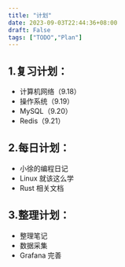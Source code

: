 ```yaml
---
title: "计划"
date: 2023-09-03T22:44:36+08:00
draft: False
tags: ["TODO","Plan"]
---
```


## 1.复习计划：

* 计算机网络（9.18）
* 操作系统（9.19）
* MySQL（9.20）
* Redis（9.21）

## 2.每日计划：

* 小徐的编程日记
* Linux 就该这么学
* Rust 相关文档

## 3.整理计划：

* 整理笔记
* 数据采集
* Grafana 完善